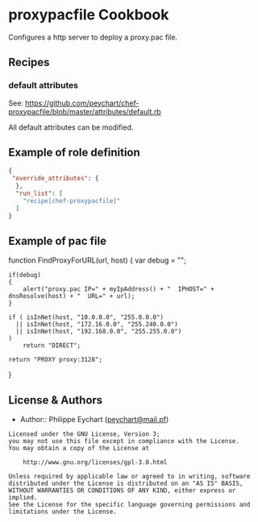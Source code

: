 proxypacfile Cookbook
=====================

Configures a http server to deploy a proxy.pac file.


Recipes
-------
### default attributes

See: https://github.com/peychart/chef-proxypacfile/blob/master/attributes/default.rb

All default attributes can be modified.


Example of role definition
--------------------------

```json
{
 "override_attributes": {
  },
  "run_list": [
    "recipe[chef-proxypacfile]"
  ]
}
```
Example of pac file
-------------------

  function FindProxyForURL(url, host)
  {
    var debug = "";

    if(debug)
    {
        alert("proxy.pac IP=" + myIpAddress() + "  IPHOST=" + dnsResolve(host) + "  URL=" + url);
    }

    if ( isInNet(host, "10.0.0.0", "255.0.0.0")
      || isInNet(host, "172.16.0.0", "255.240.0.0")
      || isInNet(host, "192.168.0.0", "255.255.0.0")
    )
        return "DIRECT";

    return "PROXY proxy:3128";
  }

License & Authors
-----------------

- Author:: Philippe Eychart (peychart@mail.pf)

```text
Licensed under the GNU License, Version 3;
you may not use this file except in compliance with the License.
You may obtain a copy of the License at

    http://www.gnu.org/licenses/gpl-3.0.html

Unless required by applicable law or agreed to in writing, software
distributed under the License is distributed on an "AS IS" BASIS,
WITHOUT WARRANTIES OR CONDITIONS OF ANY KIND, either express or implied.
See the License for the specific language governing permissions and
limitations under the License.
```
